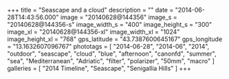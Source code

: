+++
title = "Seascape and a cloud"
description = ""
date = "2014-06-28T14:43:56.000"
image = "20140628@144356"
image_s = "20140628@144356-s"
image_width_s = "400"
image_height_s = "300"
image_xl = "20140628@144356-xl"
image_width_xl = "1024"
image_height_xl = "768"
gps_latitude = "43.7387600645167"
gps_longitude = "13.1632607096767"
phototags = [ "2014-06-28", "2014-06", "2014", "outdoor", "seascape", "cloud", "blue", "afternoon", "canonfd", "summer", "sea", "Mediterranean", "Adriatic", "filter", "polarizer", "50mm", "macro" ]
galleries = [ "2014 Timeline", "Seascape", "Senigallia Hills" ]
+++
